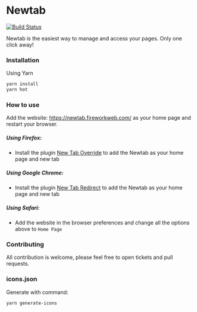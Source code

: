 # Newtab

[![Build Status](https://travis-ci.org/fireworkweb/newtab.svg?branch=master)](https://travis-ci.org/fireworkweb/newtab)

Newtab is the easiest way to manage and access your pages. Only one click away!

### Installation

Using Yarn

```sh
yarn install
yarn hot
```

### How to use

Add the website: https://newtab.fireworkweb.com/ as your home page and restart your browser.


##### Using Firefox:

- Install the plugin [New Tab Override](https://www.soeren-hentzschel.at/firefox-webextensions/new-tab-override/) to add the Newtab as your home page and new tab

##### Using Google Chrome:

- Install the plugin [New Tab Redirect](https://chrome.google.com/webstore/detail/new-tab-redirect/icpgjfneehieebagbmdbhnlpiopdcmna?hl=en-US) to add the Newtab as your home page and new tab

##### Using Safari:

- Add the website in the browser preferences and change all the options above to `Home Page`


### Contributing

All contribution is welcome, please feel free to open tickets and pull requests.

### icons.json

Generate with command:

```sh
yarn generate-icons
```
